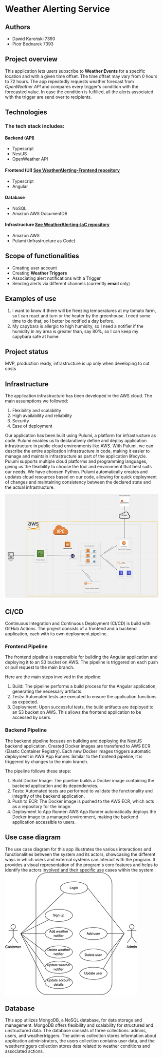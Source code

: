 # Weather Alerting Service
## Authors
- Dawid Karoński 7390
- Piotr Bednarek 7393

## Project overview

This application lets users subscribe to **Weather Events** for a specific location and with a given time offset. The time offset may vary from 0 hours to 72 hours.
The app repeatedly requests weather forecast from _OpenWeather API_ and compares every trigger's condition with the forecasted value. In case the condition is fulfilled, all the alerts associated with the trigger are send over to recipients.

## Technologies

### The tech stack includes:

#### Backend (API)

- Typescript
- NestJS
- OpenWeather API

#### Frontend (UI) [See WeatherAlerting-Frontend repository](https://github.com/WeatherAlertingSystem/WeatherAlerting-Frontend)

- Typescript
- Angular

#### Database

- NoSQL
- Amazon AWS DocumentDB

#### Infrastructure [See WeatherAlerting-IaC repository](https://github.com/WeatherAlertingSystem/WeatherAlerting-IaC)

- Amazon AWS
- Pulumi (Infrastructure as Code)

## Scope of functionalities

- Creating user account
- Creating **Weather Triggers**
- Associating alert notifications with a Trigger
- Sending alerts via different channels (currently **email** only)

## Examples of use

1. I want to know if there will be freezing temperatures at my tomato farm, so I can react and turn or the heater by the greenhouse. I need some time to do that, so I better be notified a day before.
2. My capybara is allergic to high humidity, so I need a notifier if the humidity in my area is greater than, say 80%, so I can keep my capybara safe at home.

## Project status

MVP, production ready, infrastructure is up only when developing to cut costs

## Infrastructure

The application infrastructure has been developed in the AWS cloud. The main assumptions we followed:
1. Flexibility and scalability
2. High availability and reliability
3. Security
4. Ease of deployment

Our application has been built using Pulumi, a platform for infrastructure as code. Pulumi enables us to declaratively define and deploy application infrastructure in public cloud environments like AWS. With Pulumi, we can describe the entire application infrastructure in code, making it easier to manage and maintain infrastructure as part of the application lifecycle.
Pulumi supports multiple cloud platforms and programming languages, giving us the flexibility to choose the tool and environment that best suits our needs. We have choosen Python. Pulumi automatically creates and updates cloud resources based on our code, allowing for quick deployment of changes and maintaining consistency between the declared state and the actual infrastructure.

![Infrastructure diagram](doc/app-diagram.png "Infrastructure diagram")


## CI/CD
Continuous Integration and Continuous Deployment (CI/CD) is build with GitHub Actions.
The project consists of a frontend and a backend application, each with its own deployment pipeline.

### Frontend Pipeline
The frontend pipeline is responsible for building the Angular application and deploying it to an S3 bucket on AWS. The pipeline is triggered on each push or pull request to the main branch.

Here are the main steps involved in the pipeline:

1. Build: The pipeline performs a build process for the Angular application, generating the necessary artifacts.
2. Tests: Automated tests are executed to ensure the application functions as expected.
3. Deployment: Upon successful tests, the build artifacts are deployed to an S3 bucket on AWS. This allows the frontend application to be accessed by users.

### Backend Pipeline
The backend pipeline focuses on building and deploying the NestJS backend application. Created Docker images are transfered to AWS ECR (Elastic Container Registry). Each new Docker images triggers automatic deployment in  AWS App Runner. Similar to the frontend pipeline, it is triggered by changes to the main branch.

The pipeline follows these steps:
1. Build Docker Image: The pipeline builds a Docker image containing the backend application and its dependencies.
2. Tests: Automated tests are performed to validate the functionality and integrity of the backend application.
3. Push to ECR: The Docker image is pushed to the AWS ECR, which acts as a repository for the image.
4. Deployment to App Runner: AWS App Runner automatically deploys the Docker image to a managed environment, making the backend application accessible to users.


## Use case diagram
The use case diagram for this app illustrates the various interactions and functionalities between the system and its actors, showcasing the different ways in which users and external systems can interact with the program. It provides a visual representation of the program's core features and helps to identify the actors involved and their specific use cases within the system. </br>
![Use case diagram](doc/use-case-diagram.png "Use case diagram")


## Database

This app utilizes MongoDB, a NoSQL database, for data storage and management. MongoDB offers flexibility and scalability for structured and unstructured data. The database consists of three collections: admins, users, and weathertriggers. The admins collection stores information about application administrators, the users collection contains user data, and the weathertriggers collection stores data related to weather conditions and associated actions. 